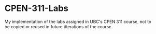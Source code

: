 # CPEN-311-Labs
My implementation of the labs assigned in UBC's CPEN 311 course, not to be copied or reused in future itterations of the course. 
